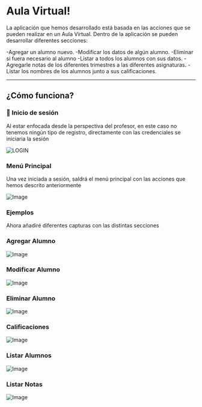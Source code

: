 
#  Aula Virtual!

La aplicación que hemos desarrollado está basada en las acciones que se pueden realizar en un Aula Virtual.
Dentro de la aplicación se pueden desarrollar diferentes secciones:

  -Agregar un alumno nuevo.
  -Modificar los datos de algún alumno.
  -Eliminar si fuera necesario al alumno
  -Listar a todos los alumnos con sus datos.
  -Agregarle notas de los diferentes trimestres a las diferentes asignaturas.
  -Listar los nombres de los alumnos junto a sus calificaciones.
  
---


##  ¿Cómo funciona?

### 👤 Inicio de sesión

Al estar enfocada desde la perspectiva del profesor, en este caso no tenemos ningún tipo de registro, directamente con las credenciales
se iniciaria la sesión

![LOGIN](https://github.com/user-attachments/assets/9db878ec-474e-462f-8c39-24e0073f34d6)

### Menú Principal

Una vez iniciada a sesión, saldrá el menú principal con las acciones que hemos descrito anteriormente 

![Image](https://github.com/user-attachments/assets/b91beaa0-c05e-4091-ab8b-058380bc12dc)


### Ejemplos

Ahora añadiré diferentes capturas con las distintas secciones

### Agregar Alumno
![Image](https://github.com/user-attachments/assets/163326df-791c-4bf3-9d2b-fd4798e6674e)
### Modificar Alumno
![Image](https://github.com/user-attachments/assets/83f2d020-be81-4529-8ccb-82ac5379c539)
### Eliminar Alumno
![Image](https://github.com/user-attachments/assets/740c0539-d2e5-4b0c-a2f4-2fcb6ec5648b)
### Calificaciones
![Image](https://github.com/user-attachments/assets/738a7637-6c69-4adb-813c-d47e161cb53d)
### Listar Alumnos
![Image](https://github.com/user-attachments/assets/29706d1c-abe2-4c86-9f7d-54ee757c78ed)
### Listar Notas
![Image](https://github.com/user-attachments/assets/7b7216c0-9c1d-4064-bcb3-66b9ce91b4a9)



